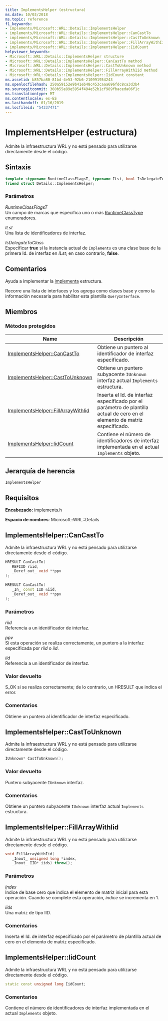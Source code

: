 ```yaml
---
title: ImplementsHelper (estructura)
ms.date: 10/03/2018
ms.topic: reference
f1_keywords:
- implements/Microsoft::WRL::Details::ImplementsHelper
- implements/Microsoft::WRL::Details::ImplementsHelper::CanCastTo
- implements/Microsoft::WRL::Details::ImplementsHelper::CastToUnknown
- implements/Microsoft::WRL::Details::ImplementsHelper::FillArrayWithIid
- implements/Microsoft::WRL::Details::ImplementsHelper::IidCount
helpviewer_keywords:
- Microsoft::WRL::Details::ImplementsHelper structure
- Microsoft::WRL::Details::ImplementsHelper::CanCastTo method
- Microsoft::WRL::Details::ImplementsHelper::CastToUnknown method
- Microsoft::WRL::Details::ImplementsHelper::FillArrayWithIid method
- Microsoft::WRL::Details::ImplementsHelper::IidCount constant
ms.assetid: b857ba80-81bd-4e53-92b6-210991954243
ms.openlocfilehash: 250a59152e9b41eb48c453caaa696fdc8ca3d3b4
ms.sourcegitcommit: 360b55e89e5954f494e52b1cf989fbaceda06f1c
ms.translationtype: MT
ms.contentlocale: es-ES
ms.lasthandoff: 01/16/2019
ms.locfileid: "54337471"
---
```

# <a name="implementshelper-structure"></a>ImplementsHelper (estructura)

Admite la infraestructura WRL y no está pensado para utilizarse directamente desde el código.

## <a name="syntax"></a>Sintaxis

```cpp
template <typename RuntimeClassFlagsT, typename ILst, bool IsDelegateToClass>
friend struct Details::ImplementsHelper;
```

### <a name="parameters"></a>Parámetros

*RuntimeClassFlagsT*<br/>
Un campo de marcas que especifica uno o más [RuntimeClassType](runtimeclasstype-enumeration.md) enumeradores.

*ILst*<br/>
Una lista de identificadores de interfaz.

*IsDelegateToClass*<br/>
Especificar **true** si la instancia actual de `Implements` es una clase base de la primera Id. de interfaz en *ILst*; en caso contrario, **false**.

## <a name="remarks"></a>Comentarios

Ayuda a implementar la [implementa](implements-structure.md) estructura.

Recorre una lista de interfaces y los agrega como clases base y como la información necesaria para habilitar esta plantilla `QueryInterface`.

## <a name="members"></a>Miembros

### <a name="protected-methods"></a>Métodos protegidos

Name                                                    | Descripción
------------------------------------------------------- | -------------------------------------------------------------------------------------------------------------
[ImplementsHelper::CanCastTo](#cancastto)               | Obtiene un puntero al identificador de interfaz especificado.
[ImplementsHelper::CastToUnknown](#casttounknown)       | Obtiene un puntero subyacente `IUnknown` interfaz actual `Implements` estructura.
[ImplementsHelper::FillArrayWithIid](#fillarraywithiid) | Inserta el Id. de interfaz especificado por el parámetro de plantilla actual de cero en el elemento de matriz especificado.
[ImplementsHelper::IidCount](#iidcount)                 | Contiene el número de identificadores de interfaz implementada en el actual `Implements` objeto.

## <a name="inheritance-hierarchy"></a>Jerarquía de herencia

`ImplementsHelper`

## <a name="requirements"></a>Requisitos

**Encabezado:** implements.h

**Espacio de nombres**: Microsoft::WRL::Details

## <a name="cancastto"></a>ImplementsHelper::CanCastTo

Admite la infraestructura WRL y no está pensado para utilizarse directamente desde el código.

```cpp
HRESULT CanCastTo(
   REFIID riid,
   _Deref_out_ void **ppv
);

HRESULT CanCastTo(
   _In_ const IID &iid,
   _Deref_out_ void **ppv
);
```

### <a name="parameters"></a>Parámetros

*riid*<br/>
Referencia a un identificador de interfaz.

*ppv*<br/>
Si esta operación se realiza correctamente, un puntero a la interfaz especificada por *riid* o *iid*.

*iid*<br/>
Referencia a un identificador de interfaz.

### <a name="return-value"></a>Valor devuelto

S_OK si se realiza correctamente; de lo contrario, un HRESULT que indica el error.

### <a name="remarks"></a>Comentarios

Obtiene un puntero al identificador de interfaz especificado.

## <a name="casttounknown"></a>ImplementsHelper::CastToUnknown

Admite la infraestructura WRL y no está pensado para utilizarse directamente desde el código.

```cpp
IUnknown* CastToUnknown();
```

### <a name="return-value"></a>Valor devuelto

Puntero subyacente `IUnknown` interfaz.

### <a name="remarks"></a>Comentarios

Obtiene un puntero subyacente `IUnknown` interfaz actual `Implements` estructura.

## <a name="fillarraywithiid"></a>ImplementsHelper::FillArrayWithIid

Admite la infraestructura WRL y no está pensado para utilizarse directamente desde el código.

```cpp
void FillArrayWithIid(
   _Inout_ unsigned long *index,
   _Inout_ IID* iids) throw();
```

### <a name="parameters"></a>Parámetros

*index*<br/>
Índice de base cero que indica el elemento de matriz inicial para esta operación. Cuando se complete esta operación, *índice* se incrementa en 1.

*iids*<br/>
Una matriz de tipo IID.

### <a name="remarks"></a>Comentarios

Inserta el Id. de interfaz especificado por el parámetro de plantilla actual de cero en el elemento de matriz especificado.

## <a name="iidcount"></a>ImplementsHelper::IidCount

Admite la infraestructura WRL y no está pensado para utilizarse directamente desde el código.

```cpp
static const unsigned long IidCount;
```

### <a name="remarks"></a>Comentarios

Contiene el número de identificadores de interfaz implementada en el actual `Implements` objeto.
